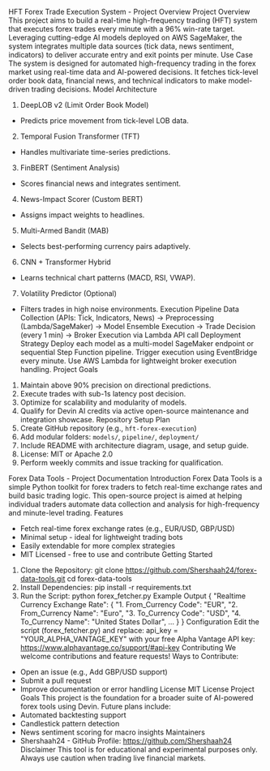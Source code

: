 HFT Forex Trade Execution System - Project Overview
Project Overview
This project aims to build a real-time high-frequency trading (HFT) system that executes forex trades every minute with
a 96% win-rate target. Leveraging cutting-edge AI models deployed on AWS SageMaker, the system integrates multiple
data sources (tick data, news sentiment, indicators) to deliver accurate entry and exit points per minute.
Use Case
The system is designed for automated high-frequency trading in the forex market using real-time data and AI-powered
decisions. It fetches tick-level order book data, financial news, and technical indicators to make model-driven trading
decisions.
Model Architecture
1. DeepLOB v2 (Limit Order Book Model)
 - Predicts price movement from tick-level LOB data.
2. Temporal Fusion Transformer (TFT)
 - Handles multivariate time-series predictions.
3. FinBERT (Sentiment Analysis)
 - Scores financial news and integrates sentiment.
4. News-Impact Scorer (Custom BERT)
 - Assigns impact weights to headlines.
5. Multi-Armed Bandit (MAB)
 - Selects best-performing currency pairs adaptively.
6. CNN + Transformer Hybrid
 - Learns technical chart patterns (MACD, RSI, VWAP).
7. Volatility Predictor (Optional)
 - Filters trades in high noise environments.
Execution Pipeline
Data Collection (APIs: Tick, Indicators, News)
 -> Preprocessing (Lambda/SageMaker)
 -> Model Ensemble Execution
 -> Trade Decision (every 1 min)
 -> Broker Execution via Lambda API call
Deployment Strategy
Deploy each model as a multi-model SageMaker endpoint or sequential Step Function pipeline. Trigger execution using
EventBridge every minute. Use AWS Lambda for lightweight broker execution handling.
Project Goals
1. Maintain above 90% precision on directional predictions.
2. Execute trades with sub-1s latency post decision.
3. Optimize for scalability and modularity of models.
4. Qualify for Devin AI credits via active open-source maintenance and integration showcase.
Repository Setup Plan
1. Create GitHub repository (e.g., `hft-forex-execution`)
2. Add modular folders: `models/`, `pipeline/`, `deployment/`
3. Include README with architecture diagram, usage, and setup guide.
4. License: MIT or Apache 2.0
5. Perform weekly commits and issue tracking for qualification.

Forex Data Tools - Project Documentation
Introduction
Forex Data Tools is a simple Python toolkit for forex traders to fetch real-time exchange rates and build basic trading
logic. This open-source project is aimed at helping individual traders automate data collection and analysis for
high-frequency and minute-level trading.
Features
- Fetch real-time forex exchange rates (e.g., EUR/USD, GBP/USD)
- Minimal setup - ideal for lightweight trading bots
- Easily extendable for more complex strategies
- MIT Licensed - free to use and contribute
Getting Started
1. Clone the Repository:
 git clone https://github.com/Shershaah24/forex-data-tools.git
 cd forex-data-tools
2. Install Dependencies:
 pip install -r requirements.txt
3. Run the Script:
 python forex_fetcher.py
Example Output
{
 "Realtime Currency Exchange Rate": {
 "1. From_Currency Code": "EUR",
 "2. From_Currency Name": "Euro",
 "3. To_Currency Code": "USD",
 "4. To_Currency Name": "United States Dollar",
 ...
 }
}
Configuration
Edit the script (forex_fetcher.py) and replace:
 api_key = "YOUR_ALPHA_VANTAGE_KEY"
with your free Alpha Vantage API key: https://www.alphavantage.co/support/#api-key
Contributing
We welcome contributions and feature requests!
Ways to Contribute:
- Open an issue (e.g., Add GBP/USD support)
- Submit a pull request
- Improve documentation or error handling
License
MIT License
Project Goals
This project is the foundation for a broader suite of AI-powered forex tools using Devin. Future plans include:
- Automated backtesting support
- Candlestick pattern detection
- News sentiment scoring for macro insights
Maintainers
- Shershaah24 - GitHub Profile: https://github.com/Shershaah24
Disclaimer
This tool is for educational and experimental purposes only. Always use caution when trading live financial markets.
